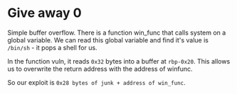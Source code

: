 # Give away 0

Simple buffer overflow. There is a function win_func that calls system on a global variable. We can read this global variable and find it's value is `/bin/sh` - it pops a shell for us.

In the function vuln, it reads `0x32` bytes into a buffer at `rbp-0x20`. This allows us to overwrite the return address with the address of winfunc.

So our exploit is `0x28 bytes of junk + address of win_func`.
